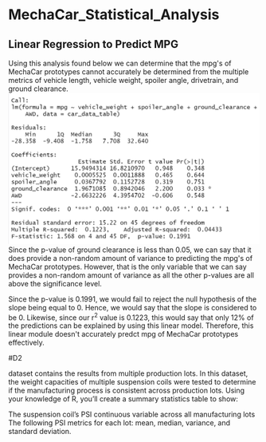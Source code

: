 # MechaCar_Statistical_Analysis

## Linear Regression to Predict MPG

Using this analysis found below we can determine that the mpg's of MechaCar prototypes cannot accurately be determined from the multiple metrics of vehicle length, vehicle weight, spoiler angle, drivetrain, and ground clearance. <br>
<img src="https://github.com/TeresaHartman/MechaCar_Statistical_Analysis/blob/main/Analysis/LinRegPredictMGP.PNG" width="550" /> <br>
Since the p-value of ground clearance is less than 0.05, we can say that it does provide a non-random amount of variance to predicting the mpg's of MechaCar prototypes. However, that is the only variable that we can say provides a non-random amount of variance as all the other p-values are all above the significance level. 

Since the p-value is 0.1991, we would fail to reject the null hypothesis of the slope being equal to 0. Hence, we would say that the slope is considered to be 0. Likewise, since our r<sup>2</sup> value is 0.1223, this would say that only 12% of the predictions can be explained by using this linear model. Therefore, this linear module doesn't accurately predct mpg of MechaCar prototypes effectively. 

#D2

dataset contains the results from multiple production lots. In this dataset, the weight capacities of multiple suspension coils were tested to determine if the manufacturing process is consistent across production lots. Using your knowledge of R, you’ll create a summary statistics table to show:

The suspension coil’s PSI continuous variable across all manufacturing lots
The following PSI metrics for each lot: mean, median, variance, and standard deviation.
